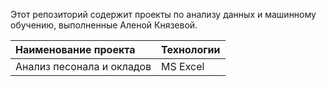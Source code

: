 Этот репозиторий содержит проекты по анализу данных и машинному обучению, выполненные Аленой Князевой.

| Наименование проекта          | Технологии    |
| :---                          | :---          |
| Анализ песонала и окладов     | MS Excel      |